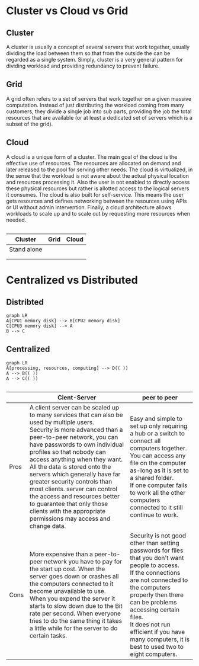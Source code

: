 # Cluster vs Cloud vs Grid

## Cluster
A cluster is usually a concept of several servers that work together, usually dividing the load between them so that from the outside 
the can be regarded as a single system. Simply, cluster is a very general pattern for dividing workload and providing redundancy to 
prevent failure.

## Grid
A grid often refers to a set of servers that work together on a given massive computation. Instead of just distributing the workload 
coming from many customers, they divide a single job into sub parts, providing the job the total resources that are available (or at 
least a dedicated set of servers which is a subset of the grid).

## Cloud
A cloud is a unique form of a cluster. The main goal of the cloud is the effective use of resources. The resources are allocated on demand 
and later released to the pool for serving other needs. The cloud is virtualized, in the sense that the workload is not aware about the 
actual physical location and resources processing it. Also the user is not enabled to directly access these physical resources but rather 
is allotted access to the logical servers it consumes. The cloud is also built for self-service. This means the user gets resources and 
defines networking between the resources using APIs or UI without admin intervention. Finally, a cloud architecture allows workloads to 
scale up and to scale out by requesting more resources when needed.

## 

|Cluster         |Grid                           |Cloud                         |
|----------------|-------------------------------|-----------------------------|
|Stand alone	 | |             |
|           | | |
|           | | |

# Centralized vs Distributed

## Distribted

```mermaid
graph LR
A[CPU1 memory disk] --> B[CPU2 memory disk]
C[CPU3 memory disk] --> A
B --> C
```

## Centralized

```mermaid
graph LR
A[processing, resources, computing] --> D(( ))
A --> B(( ))
A --> C(( ))
```
## 

|     |Cient-Server  |peer to peer |
|----------------|-------------------------------|-----------------------------|
|Pros |A client server can be scaled up to many services that can also be used by multiple users. <br>Security is more advanced than a peer-to-peer network, you can have passwords to own individual profiles so that nobody can access anything when they want. <br>All the data is stored onto the servers which generally have far greater security controls than most clients. server can control the access and resources better to guarantee that only those clients with the appropriate permissions may access and change data.|Easy and simple to set up only requiring a hub or a switch to connect all computers together. <br>You can access any file on the computer as-long as it is set to a shared folder. <br>If one computer fails to work all the other computers connected to it still continue to work.|
|Cons |More expensive than a peer-to-peer network you have to pay for the start up cost. When the server goes down or crashes all the computers connected to it become unavailable to use. <br>When you expend the server it starts to slow down due to the Bit rate per second. When everyone tries to do the same thing it takes a little while for the server to do certain tasks.|Security is not good other than setting passwords for files that you don't want people to access. <br>If the connections are not connected to the computers properly then there can be problems accessing certain files. <br>It does not run efficient if you have many computers, it is best to used two to eight computers.|
